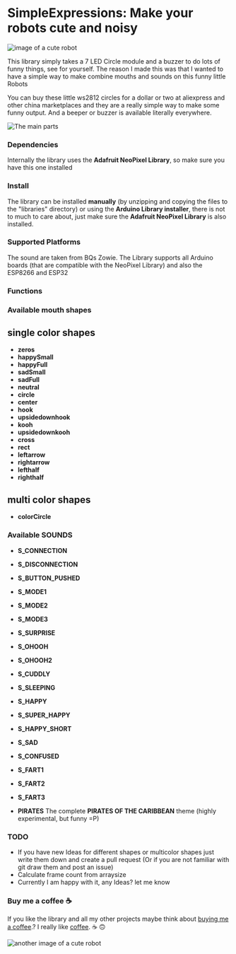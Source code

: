 # SimpleExpressions: Make your robots cute and noisy

![image of a cute robot](https://raw.githubusercontent.com/s00500/SimpleExpressions/master/docs/greencheck.jpg)

This library simply takes a 7 LED Circle module and a buzzer to do lots of funny things, see for yourself.
The reason I made this was that I wanted to have a simple way to make combine mouths and sounds on this funny little Robots

You can buy these little ws2812 circles for a dollar or two at aliexpress and other china marketplaces and they are a really simple way to make some funny output. And a beeper or buzzer is available literally everywhere.

![The main parts](https://raw.githubusercontent.com/s00500/SimpleExpressions/master/docs/parts.png)


### Dependencies

Internally the library uses the **Adafruit NeoPixel Library**, so make sure you have this one installed

### Install

The library can be installed **manually** (by unzipping and copying the files to the "libraries" directory) or using the **Arduino Library installer**, there is not to much to care about, just make sure the **Adafruit NeoPixel Library** is also installed.

### Supported Platforms

The sound are taken from BQs Zowie. The Library supports all Arduino boards (that are compatible with the NeoPixel Library) and also the ESP8266 and ESP32

### Functions



### Available mouth shapes

## single color shapes

- **zeros**
- **happySmall**
- **happyFull**
- **sadSmall**
- **sadFull**
- **neutral**
- **circle**
- **center**
- **hook**
- **upsidedownhook**
- **kooh**
- **upsidedownkooh**
- **cross**
- **rect**
- **leftarrow**
- **rightarrow**
- **lefthalf**
- **righthalf**

## multi color shapes

- **colorCircle**

### Available SOUNDS

- **S_CONNECTION**
- **S_DISCONNECTION**
- **S_BUTTON_PUSHED**
- **S_MODE1**
- **S_MODE2**
- **S_MODE3**
- **S_SURPRISE**
- **S_OHOOH**
- **S_OHOOH2**
- **S_CUDDLY**
- **S_SLEEPING**
- **S_HAPPY**
- **S_SUPER_HAPPY**
- **S_HAPPY_SHORT**
- **S_SAD**
- **S_CONFUSED**
- **S_FART1**
- **S_FART2**
- **S_FART3**

- **PIRATES** The complete **PIRATES OF THE CARIBBEAN** theme (highly experimental, but funny =P)

### TODO

- If you have new Ideas for different shapes or multicolor shapes just write them down and create a pull request (Or if you are not familiar with git draw them and post an issue)
- Calculate frame count from arraysize
- Currently I am happy with it, any Ideas? let me know

### Buy me a coffee ☕️

If you like the library and all my other projects maybe think about [buying me a coffee](https://paypal.me/lukasbachschwell/3).? I really like [coffee](https://paypal.me/lukasbachschwell/3). ☕️ 🙃

![another image of a cute robot](https://raw.githubusercontent.com/s00500/SimpleExpressions/master/docs/bluearrow.jpg)
